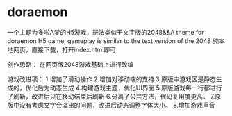 # doraemon
一个主题为多啦A梦的H5游戏，玩法类似于文字版的2048&amp;&amp;A theme for doraemon H5 game, gameplay is similar to the text version of the 2048
纯本地网页，直接下载，打开index.html即可

创作思路：
  在网页版2048游戏基础上进行改编

游戏改进项：
1.增加了滑动操作
2.增加对移动端的支持
3.原版中游戏区是静态生成的，优化后为动态生成
4.构建游戏主题，优化UI界面
5.原版游戏每一行都进行了刷新，改进后只在移动结束后刷新
6.分离了公共方法，代码复用度更高。
7.原版中没有考虑文字会溢出的问题，改进后动态调整字体大小。
8.增加游戏声音
